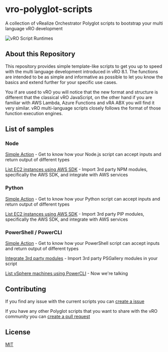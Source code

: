 # vro-polyglot-scripts
A collection of vRealize Orchestrator Polyglot scripts to bootstrap your multi language vRO development

![vRO Script Runtimes](https://github.com/tgeorgiev/vro-polyglot-scripts/blob/master/assets/vro.png)

## About this Repository
This repository provides simple template-like scripts to get you up to speed with the multi language development introduced in vRO 8.1. The functions are intended to be as simple and informative as possible to let you know the basics and extend further for your specific use cases.

You if are used to vRO you will notice that the new format and structure is different that the classical vRO JavaScript, on the other hand if you are familiar with AWS Lambda, Azure Functions and vRA ABX you will find it very similar. vRO multi-language scripts closely follows the format of those function execution engines.

## List of samples

### Node

[Simple Action](https://github.com/tgeorgiev/vro-polyglot-scripts/tree/master/node/simple-action) - Get to know how your Node.js script can accept inputs and return output of different types

[List EC2 instances using AWS SDK](https://github.com/tgeorgiev/vro-polyglot-scripts/tree/master/node/aws) - Import 3rd party NPM modules, specifically the AWS SDK, and integrate with AWS services


### Python

[Simple Action](https://github.com/tgeorgiev/vro-polyglot-scripts/tree/master/python/simple-action) - Get to know how your Python script can accept inputs and return output of different types

[List EC2 instances using AWS SDK](https://github.com/tgeorgiev/vro-polyglot-scripts/tree/master/python/aws) - Import 3rd party PIP modules, specifically the AWS SDK, and integrate with AWS services


### PowerShell / PowerCLI

[Simple Action](https://github.com/tgeorgiev/vro-polyglot-scripts/tree/master/powershell/simple-action) - Get to know how your PowerShell script can accept inputs and return output of different types

[Integrate 3rd party modules](https://github.com/tgeorgiev/vro-polyglot-scripts/tree/master/powershell/3rd-party) - Import 3rd party PSGallery modules in your script

[List vSphere machines using PowerCLI](https://github.com/tgeorgiev/vro-polyglot-scripts/tree/master/powershell/vsphere) - Now we're talking



## Contributing
If you find any issue with the current scripts you can [create a issue](https://github.com/tgeorgiev/vro-polyglot-scripts/issues/new)

If you have any other Polyglot scripts that you want to share with the vRO community you can [create a pull request](https://github.com/tgeorgiev/vro-polyglot-scripts/compare)



## License
[MIT](https://github.com/tgeorgiev/vro-polyglot-scripts/blob/master/LICENSE)
